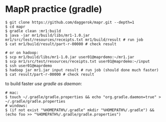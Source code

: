 MapR practice (gradle)
======================
    $ git clone https://github.com/daggerok/mapr.git --depth=1
    $ cd mapr
    $ gradle clean :mr1:build
    $ java -jar mr1/build/libs/mr1-1.0.jar mr1/src/test/resources/receipts.txt mr1/build/result # run job
    $ cat mr1/build/result/part-r-00000 # check result
    
    # or on hadoop:
    $ scp mr1/build/libs/mr1-1.0.jar user01@maprdemo:~/mr1.jar
    $ scp mr1/src/test/resources/receipts.txt user01@maprdemo:~/input
    $ ssh user01@maprdemo
    $ hadoop jar mr1.jar input result # run job (should done much faster)
    $ cat result/part-r-00000 # check result

to build faster *use gradle as daemon*:
    
    # mac:
    $ touch ~/.gradle/gradle.properties && echo "org.gradle.daemon=true" > ~/.gradle/gradle.properties
    # windows:
    $ (if not exist "%HOMEPATH%/.gradle" mkdir "%HOMEPATH%/.gradle") && (echo foo >> "%HOMEPATH%/.gradle/gradle.properties")
